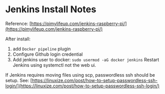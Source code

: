 # Jenkins Install Notes

Reference: [https://pimylifeup.com/jenkins-raspberry-pi/](https://pimylifeup.com/jenkins-raspberry-pi/)

After install:
1. add `Docker pipeline` plugin
1. Configure Github login credential
1. Add jenkins user to docker: `sudo usermod -aG docker jenkins` Restart Jenkins using systemctl not the web ui.

If Jenkins requires moving files using scp, passwordless ssh should be setup. See: [https://linuxize.com/post/how-to-setup-passwordless-ssh-login/](https://linuxize.com/post/how-to-setup-passwordless-ssh-login/)